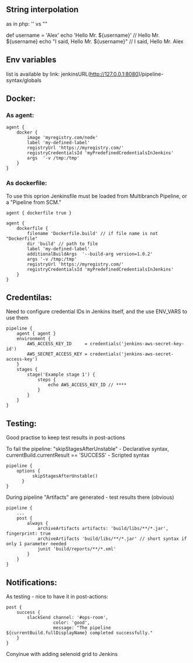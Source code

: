 ## String interpolation 

as in php: '' vs ""

def username = 'Alex'
echo 'Hello Mr. ${username}'          // Hello Mr. ${username}
echo "I said, Hello Mr. ${username}"  // I said, Hello Mr. Alex

## Env variables

list is available by link: jenkinsURL(http://127.0.0.1:8080)/pipeline-syntax/globals

## Docker:

### As agent:
```
agent {
    docker {
        image 'myregistry.com/node'
        label 'my-defined-label'
        registryUrl 'https://myregistry.com/'
        registryCredentialsId 'myPredefinedCredentialsInJenkins'
        args  '-v /tmp:/tmp'
    }
}
```

### As dockerfile:
To use this oprion Jenkinsfile must be loaded from Multibranch Pipeline, or a "Pipeline from SCM."
```
agent { dockerfile true }
```

```
agent {
    dockerfile {
        filename 'Dockerfile.build' // if file name is not "Dockerfile"
        dir 'build' // path to file
        label 'my-defined-label'
        additionalBuildArgs  '--build-arg version=1.0.2'
        args '-v /tmp:/tmp'
        registryUrl 'https://myregistry.com/'
        registryCredentialsId 'myPredefinedCredentialsInJenkins'
    }
}
```

## Credentilas:
Need to configure credential IDs in Jenkins itself, and the use ENV_VARS to use them
```
pipeline {
    agent { agent }
    environment {
        AWS_ACCESS_KEY_ID     = credentials('jenkins-aws-secret-key-id')
        AWS_SECRET_ACCESS_KEY = credentials('jenkins-aws-secret-access-key')
    }
    stages {
        stage('Example stage 1') {
            steps {
                echo AWS_ACCESS_KEY_ID // ****
            }
        }
    }
}
```

## Testing:
Good practise to keep test results in post-actions

To fail the  pipeline: "skipStagesAfterUnstable" - Declarative syntax, currentBuild.currentResult == 'SUCCESS' - Scripted syntax
```
pipeline {
    options {
          skipStagesAfterUnstable()
      }
}
```

During pipeline "Artifacts" are generated - test results there (obvious)

```
pipeline {
    ...
    post {
        always {
            archiveArtifacts artifacts: 'build/libs/**/*.jar', fingerprint: true
            archiveArtifacts 'build/libs/**/*.jar' // short syntax if only 1 parameter needed
            junit 'build/reports/**/*.xml'
        }
    }
}
```

## Notifications:
As testing - nice to have it in post-actions: 
```
post {
    success {
        slackSend channel: '#ops-room',
                  color: 'good',
                  message: "The pipeline ${currentBuild.fullDisplayName} completed successfully."
    }
}
```

Conyinue with adding selenoid grid to Jenkins